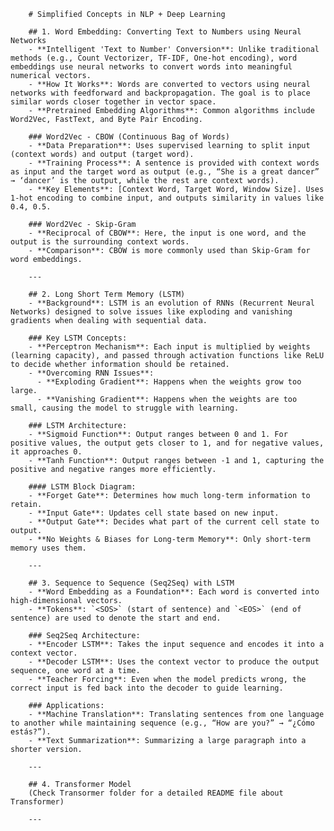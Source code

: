 		# Simplified Concepts in NLP + Deep Learning
		
		## 1. Word Embedding: Converting Text to Numbers using Neural Networks
		- **Intelligent 'Text to Number' Conversion**: Unlike traditional methods (e.g., Count Vectorizer, TF-IDF, One-hot encoding), word embeddings use neural networks to convert words into meaningful numerical vectors.
		- **How It Works**: Words are converted to vectors using neural networks with feedforward and backpropagation. The goal is to place similar words closer together in vector space.
		- **Pretrained Embedding Algorithms**: Common algorithms include Word2Vec, FastText, and Byte Pair Encoding.
		
		### Word2Vec - CBOW (Continuous Bag of Words)
		- **Data Preparation**: Uses supervised learning to split input (context words) and output (target word).
		- **Training Process**: A sentence is provided with context words as input and the target word as output (e.g., “She is a great dancer” → ‘dancer’ is the output, while the rest are context words).
		- **Key Elements**: [Context Word, Target Word, Window Size]. Uses 1-hot encoding to combine input, and outputs similarity in values like 0.4, 0.5.
		
		### Word2Vec - Skip-Gram
		- **Reciprocal of CBOW**: Here, the input is one word, and the output is the surrounding context words.
		- **Comparison**: CBOW is more commonly used than Skip-Gram for word embeddings.
		
		---
		
		## 2. Long Short Term Memory (LSTM)
		- **Background**: LSTM is an evolution of RNNs (Recurrent Neural Networks) designed to solve issues like exploding and vanishing gradients when dealing with sequential data.
		  
		### Key LSTM Concepts:
		- **Perceptron Mechanism**: Each input is multiplied by weights (learning capacity), and passed through activation functions like ReLU to decide whether information should be retained.
		- **Overcoming RNN Issues**:
		  - **Exploding Gradient**: Happens when the weights grow too large.
		  - **Vanishing Gradient**: Happens when the weights are too small, causing the model to struggle with learning.
		  
		### LSTM Architecture:
		- **Sigmoid Function**: Output ranges between 0 and 1. For positive values, the output gets closer to 1, and for negative values, it approaches 0.
		- **Tanh Function**: Output ranges between -1 and 1, capturing the positive and negative ranges more efficiently.
		  
		#### LSTM Block Diagram:
		- **Forget Gate**: Determines how much long-term information to retain.
		- **Input Gate**: Updates cell state based on new input.
		- **Output Gate**: Decides what part of the current cell state to output.
		- **No Weights & Biases for Long-term Memory**: Only short-term memory uses them.
		
		---
		
		## 3. Sequence to Sequence (Seq2Seq) with LSTM
		- **Word Embedding as a Foundation**: Each word is converted into high-dimensional vectors.
		- **Tokens**: `<SOS>` (start of sentence) and `<EOS>` (end of sentence) are used to denote the start and end.
		  
		### Seq2Seq Architecture:
		- **Encoder LSTM**: Takes the input sequence and encodes it into a context vector.
		- **Decoder LSTM**: Uses the context vector to produce the output sequence, one word at a time.
		- **Teacher Forcing**: Even when the model predicts wrong, the correct input is fed back into the decoder to guide learning.
		  
		### Applications:
		- **Machine Translation**: Translating sentences from one language to another while maintaining sequence (e.g., “How are you?” → “¿Cómo estás?”).
		- **Text Summarization**: Summarizing a large paragraph into a shorter version.
		
		---
		
		## 4. Transformer Model
		(Check Transormer folder for a detailed README file about Transformer)
		
		---


